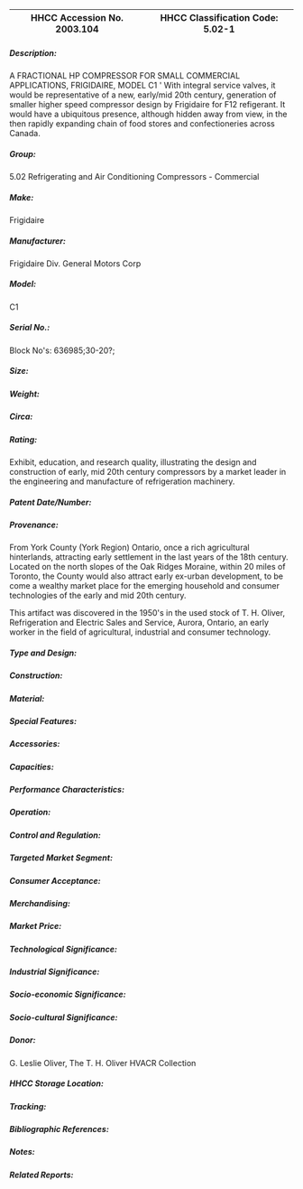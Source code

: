 | **HHCC Accession No. 2003.104** |**HHCC Classification Code:  5.02-1**|
| ----------- | ----------- |
##### Description:
A FRACTIONAL HP COMPRESSOR FOR SMALL COMMERCIAL APPLICATIONS, FRIGIDAIRE, MODEL C1 ' With integral service valves, it would be representative of a new, early/mid 20th century, generation of smaller higher speed compressor design by Frigidaire for F12 refigerant. It would have a ubiquitous presence, although hidden away from view, in the then rapidly expanding chain of food stores and confectioneries across Canada.
##### Group:
5.02 Refrigerating and Air Conditioning Compressors - Commercial

##### Make:
Frigidaire

##### Manufacturer:
Frigidaire Div. General Motors Corp

##### Model:
C1

##### Serial No.:
Block No's: 636985;30-20?;

##### Size:


##### Weight:


##### Circa:


##### Rating:
Exhibit, education, and research quality, illustrating the design and construction of early, mid 20th century compressors by a market leader in the engineering and manufacture of refrigeration machinery.

##### Patent Date/Number:


##### Provenance:
From York County (York Region) Ontario, once a rich agricultural hinterlands, attracting early settlement in the last years of the 18th century. Located on the north slopes of the Oak Ridges Moraine, within 20 miles of Toronto, the County would also attract early ex-urban development, to be come a wealthy market place for the emerging household and consumer technologies of the early and mid 20th century. 

This artifact was discovered in the 1950's in the used stock of T. H. Oliver, Refrigeration and Electric Sales and Service, Aurora, Ontario, an early worker in the field of agricultural, industrial and consumer technology.

##### Type and Design:


##### Construction:


##### Material:


##### Special Features:


##### Accessories:


##### Capacities:


##### Performance Characteristics:


##### Operation:


##### Control and Regulation:


##### Targeted Market Segment:


##### Consumer Acceptance:


##### Merchandising:


##### Market Price:


##### Technological Significance:


##### Industrial Significance:


##### Socio-economic Significance:


##### Socio-cultural Significance:


##### Donor:
G. Leslie Oliver, The T. H. Oliver HVACR Collection

##### HHCC Storage Location:


##### Tracking:


##### Bibliographic References:


##### Notes:


##### Related Reports:

